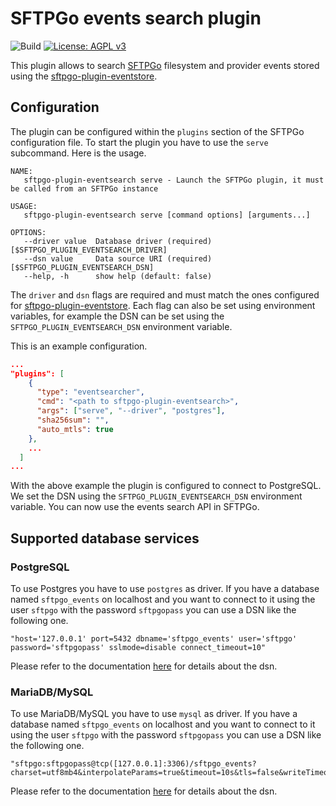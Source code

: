 # SFTPGo events search plugin

![Build](https://github.com/sftpgo/sftpgo-plugin-eventsearch/workflows/Build/badge.svg?branch=main&event=push)
[![License: AGPL v3](https://img.shields.io/badge/License-AGPLv3-blue.svg)](https://www.gnu.org/licenses/agpl-3.0)

This plugin allows to search [SFTPGo](https://github.com/drakkan/sftpgo/) filesystem and provider events stored using the [sftpgo-plugin-eventstore](https://github.com/sftpgo/sftpgo-plugin-eventstore).

## Configuration

The plugin can be configured within the `plugins` section of the SFTPGo configuration file. To start the plugin you have to use the `serve` subcommand. Here is the usage.

```shell
NAME:
   sftpgo-plugin-eventsearch serve - Launch the SFTPGo plugin, it must be called from an SFTPGo instance

USAGE:
   sftpgo-plugin-eventsearch serve [command options] [arguments...]

OPTIONS:
   --driver value  Database driver (required) [$SFTPGO_PLUGIN_EVENTSEARCH_DRIVER]
   --dsn value     Data source URI (required) [$SFTPGO_PLUGIN_EVENTSEARCH_DSN]
   --help, -h      show help (default: false)
```

The `driver` and `dsn` flags are required and must match the ones configured for [sftpgo-plugin-eventstore](https://github.com/sftpgo/sftpgo-plugin-eventstore).
Each flag can also be set using environment variables, for example the DSN can be set using the `SFTPGO_PLUGIN_EVENTSEARCH_DSN` environment variable.

This is an example configuration.

```json
...
"plugins": [
    {
      "type": "eventsearcher",
      "cmd": "<path to sftpgo-plugin-eventsearch>",
      "args": ["serve", "--driver", "postgres"],
      "sha256sum": "",
      "auto_mtls": true
    },
    ...
  ]
...
```

With the above example the plugin is configured to connect to PostgreSQL. We set the DSN using the `SFTPGO_PLUGIN_EVENTSEARCH_DSN` environment variable. You can now use the events search API in SFTPGo.

## Supported database services

### PostgreSQL

To use Postgres you have to use `postgres` as driver. If you have a database named `sftpgo_events` on localhost and you want to connect to it using the user `sftpgo` with the password `sftpgopass` you can use a DSN like the following one.

```shell
"host='127.0.0.1' port=5432 dbname='sftpgo_events' user='sftpgo' password='sftpgopass' sslmode=disable connect_timeout=10"
```

Please refer to the documentation [here](https://github.com/go-gorm/postgres) for details about the dsn.

### MariaDB/MySQL

To use MariaDB/MySQL you have to use `mysql` as driver. If you have a database named `sftpgo_events` on localhost and you want to connect to it using the user `sftpgo` with the password `sftpgopass` you can use a DSN like the following one.

```shell
"sftpgo:sftpgopass@tcp([127.0.0.1]:3306)/sftpgo_events?charset=utf8mb4&interpolateParams=true&timeout=10s&tls=false&writeTimeout=10s&readTimeout=10s&parseTime=true"
```

Please refer to the documentation [here](https://github.com/go-gorm/mysql) for details about the dsn.

